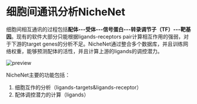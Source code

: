 # 细胞间通讯分析NicheNet

细胞间相互通讯的过程包括**配体---受体---信号蛋白---转录调节子（TF）---靶基因**。现有的软件大部分只能根据ligands-receptors pair计算相互作用的强弱，对于下游的target genes的分析不足。NicheNet通过整合多个数据库，并且训练网络权重，能够预测配体的活性，并且计算上游的ligands的调控潜力。

![preview](https://tva1.sinaimg.cn/large/008i3skNly1gwdqd283d9j310j0u0q87.jpg)

NicheNet主要的功能包括：

1. 细胞互作的分析（ligands-targets&ligands-receptor）
2. 配体调控潜力的计算（ligands）


